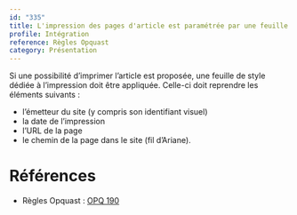 ```yaml
---
id: "335"
title: L'impression des pages d'article est paramétrée par une feuille de style pour le media print.
profile: Intégration
reference: Règles Opquast
category: Présentation
---
```


Si une possibilité d’imprimer l’article est proposée, une feuille de style dédiée à l’impression doit être appliquée. Celle-ci doit reprendre les éléments suivants :

* l’émetteur du site (y compris son identifiant visuel)
* la date de l’impression
* l’URL de la page
* le chemin de la page dans le site (fil d’Ariane).

# Références


* Règles Opquast : [OPQ 190](https://checklists.opquast.com/fr/assurance-qualite-web/le-site-propose-des-styles-dedies-a-limpression)
